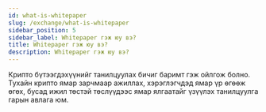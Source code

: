 ```yaml
---
id: what-is-whitepaper
slug: /exchange/what-is-whitepaper
sidebar_position: 5
sidebar_label: Whitepaper гэж юу вэ?
title: Whitepaper гэж юу вэ?
description: Whitepaper гэж юу вэ?
---
```


Крипто бүтээгдэхүүнийг танилцуулах бичиг баримт гэж ойлгож болно. Тухайн крипто ямар зарчмаар ажиллах, хэрэглэгчдэд ямар үр өгөөж өгөх, бусад ижил төстэй төслүүдээс ямар ялгаатайг үзүүлэх танилцуулга гарын авлага юм.